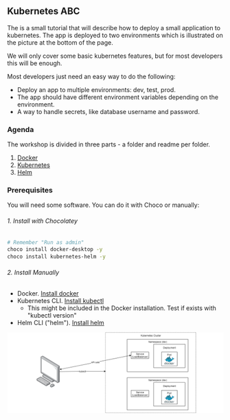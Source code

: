 ## Kubernetes ABC

The is a small tutorial that will describe how to deploy a small application to kubernetes. The app is deployed to two
environments which is illustrated on the picture at the bottom of the page.  

We will only cover some basic kubernetes features, but for most developers this will be enough.  

Most developers just need an easy way to do the following:
- Deploy an app to multiple environments: dev, test, prod.
- The app should have different environment variables depending on the environment.
- A way to handle secrets, like database username and password.

### Agenda
The workshop is divided in three parts - a folder and readme per folder.
1. [Docker](a-docker)
2. [Kubernetes](b-kubernetes)
3. [Helm](c-helm)

### Prerequisites
You will need some software. You can do it with Choco or manually: 

###### 1. Install with Chocolatey
```bash
# Remember "Run as admin"
choco install docker-desktop -y
choco install kubernetes-helm -y
``` 

###### 2. Install Manually
- Docker. [Install docker](https://docs.docker.com/docker-for-windows/install/)
- Kubernetes CLI. [Install kubectl](https://kubernetes.io/docs/tasks/tools/install-kubectl/)
    - This might be included in the Docker installation. Test if exists with "kubectl version"  
- Helm CLI ("helm"). [Install helm](https://github.com/helm/helm/releases)
    
![Kubernetes image](kubernetes-overview.png)